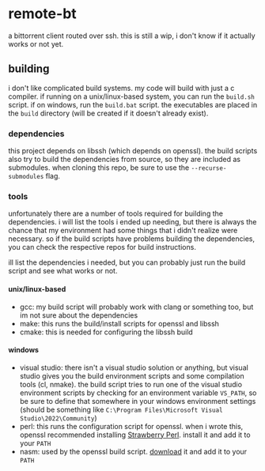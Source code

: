# remote-bt
a bittorrent client routed over ssh. this is still a wip, i don't know if it actually works or not yet.
## building
i don't like complicated build systems. my code will build with just a c compiler. if running on a unix/linux-based system, you can run the `build.sh` script. if on windows, run the `build.bat` script. the executables are placed in the `build` directory (will be created if it doesn't already exist).
### dependencies
this project depends on libssh (which depends on openssl). the build scripts also try to build the dependencies from source, so they are included as submodules. when cloning this repo, be sure to use the `--recurse-submodules` flag.
### tools
unfortunately there are a number of tools required for building the dependencies. i will list the tools i ended up needing, but there is always the chance that my environment had some things that i didn't realize were necessary. so if the build scripts have problems building the dependencies, you can check the respective repos for build instructions.

ill list the dependencies i needed, but you can probably just run the build script and see what works or not.
#### unix/linux-based
- gcc: my build script will probably work with clang or something too, but im not sure about the dependencies
- make: this runs the build/install scripts for openssl and libssh
- cmake: this is needed for configuring the libssh build
#### windows
- visual studio: there isn't a visual studio solution or anything, but visual studio gives you the build environment scripts and some compilation tools (cl, nmake). the build script tries to run one of the visual studio environment scripts by checking for an environment variable `VS_PATH`, so be sure to define that somewhere in your windows environment settings (should be something like `C:\Program Files\Microsoft Visual Studio\2022\Community`)
- perl: this runs the configuration script for openssl. when i wrote this, openssl recommended installing [Strawberry Perl](http://strawberryperl.com). install it and add it to your `PATH`
- nasm: used by the openssl build script. [download](https://www.nasm.us) it and add it to your `PATH`
